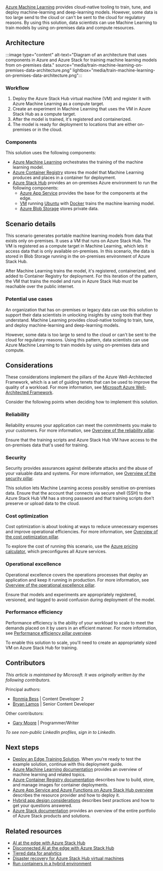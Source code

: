 [Azure Machine Learning](/azure/machine-learning/) provides cloud-native tooling to train, tune, and deploy machine-learning and deep-learning models. However, some data is too large send to the cloud or can't be sent to the cloud for regulatory reasons. By using this solution, data scientists can use Machine Learning to train models by using on-premises data and compute resources.

## Architecture

:::image type="content" alt-text="Diagram of an architecture that uses components in Azure and Azure Stack for training machine learning models from on-premises data." source="media/train-machine-learning-on-premises-data-architecture.png" lightbox="media/train-machine-learning-on-premises-data-architecture.png":::

<!-- *Download a [Visio file](https://arch-center.azureedge.net/train-machine-learning-on-premises-data.vsdx) of this architecture.* -->


### Workflow

1. Deploy the Azure Stack Hub virtual machine (VM) and register it with Azure Machine Learning as a compute target.
2. Create an experiment in Machine Learning that uses the VM in Azure Stack Hub as a compute target.
3. After the model is trained, it's registered and containerized.
4. The model is ready for deployment to locations that are either on-premises or in the cloud.


### Components

This solution uses the following components:

- [Azure Machine Learning](https://azure.microsoft.com/products/machine-learning) orchestrates the training of the machine learning model.
- [Azure Container Registry](https://azure.microsoft.com/products/container-registry) stores the model that Machine Learning produces and places in a container for deployment.
- [Azure Stack Hub](https://azure.microsoft.com/products/azure-stack/hub) provides an on-premises Azure environment to run the following components:
  - [Azure App Service](/azure-stack/operator/azure-stack-app-service-overview) provides the base for the components at the edge.
  - [VM](/products/virtual-machines/) running [Ubuntu](https://azure.microsoft.com/ubuntu) with [Docker](https://azure.microsoft.com/products/kubernetes-service/docker) trains the machine learning model.
  - [Azure Blob Storage](https://azure.microsoft.com/products/storage/blobs) stores private data.


## Scenario details

This scenario generates portable machine learning models from data that exists only on-premises. It uses a VM that runs on Azure Stack Hub. The VM is registered as a compute target in Machine Learning, which lets it access data that is only available on-premises. In this scenario, the data is stored in Blob Storage running in the on-premises environment of Azure Stack Hub.

After Machine Learning trains the model, it's registered, containerized, and added to Container Registry for deployment. For this iteration of the pattern, the VM that trains the model and runs in Azure Stack Hub must be reachable over the public internet.

### Potential use cases

An organization that has on-premises or legacy data can use this solution to support their data scientists in unlocking insights by using tools that they understand. Machine Learning provides cloud-native tooling to train, tune, and deploy machine-learning and deep-learning models.  

However, some data is too large to send to the cloud or can't be sent to the cloud for regulatory reasons. Using this pattern, data scientists can use Azure Machine Learning to train models by using on-premises data and compute.

## Considerations

These considerations implement the pillars of the Azure Well-Architected Framework, which is a set of guiding tenets that can be used to improve the quality of a workload. For more information, see [Microsoft Azure Well-Architected Framework](/azure/architecture/framework).

Consider the following points when deciding how to implement this solution.

### Reliability

Reliability ensures your application can meet the commitments you make to your customers. For more information, see [Overview of the reliability pillar](/azure/architecture/framework/resiliency/overview).

Ensure that the training scripts and Azure Stack Hub VM have access to the on-premises data that's used for training.

### Security

Security provides assurances against deliberate attacks and the abuse of your valuable data and systems. For more information, see [Overview of the security pillar](/azure/architecture/framework/security/overview).

This solution lets Machine Learning access possibly sensitive on-premises data. Ensure that the account that connects via secure shell (SSH) to the Azure Stack Hub VM has a strong password and that training scripts don't preserve or upload data to the cloud.

### Cost optimization

Cost optimization is about looking at ways to reduce unnecessary expenses and improve operational efficiencies. For more information, see [Overview of the cost optimization pillar](/azure/architecture/framework/cost/overview).

To explore the cost of running this scenario, use the [Azure pricing calculator](https://azure.microsoft.com/pricing/calculator), which preconfigures all Azure services.

### Operational excellence

Operational excellence covers the operations processes that deploy an application and keep it running in production. For more information, see [Overview of the operational excellence pillar](/azure/architecture/framework/devops/overview).

Ensure that models and experiments are appropriately registered, versioned, and tagged to avoid confusion during deployment of the model.

### Performance efficiency

Performance efficiency is the ability of your workload to scale to meet the demands placed on it by users in an efficient manner. For more information, see [Performance efficiency pillar overview](/azure/architecture/framework/scalability/overview).

To enable this solution to scale, you'll need to create an appropriately sized VM on Azure Stack Hub for training.

## Contributors

*This article is maintained by Microsoft. It was originally written by the following contributors.* 

Principal authors:

 - [Ronmia Bess](https://www.linkedin.com/in/ronmia-bess-8715625) | Content Developer 2
 - [Bryan Lamos](https://www.linkedin.com/in/bryanlamos) | Senior Content Developer

Other contributors:

 - [Gary Moore](https://www.linkedin.com/in/gwmoore) | Programmer/Writer

*To see non-public LinkedIn profiles, sign in to LinkedIn.*


## Next steps

- [Deploy an Edge Training Solution](https://github.com/Azure-Samples/azure-intelligent-edge-patterns/tree/master/edge-training). When you're ready to test the example solution, continue with this deployment guide.
- [Azure Machine Learning documentation](/azure/machine-learning) provides an overview of machine learning and related topics.
- [Azure Container Registry documentation](/azure/container-registry/) describes how to build, store, and manage images for container deployments.
- [Azure App Service and Azure Functions on Azure Stack Hub overview](/azure-stack/operator/azure-stack-app-service-overview) describes the resource provider and how to deploy it.
- [Hybrid app design considerations](/hybrid/app-solutions/overview-app-design-considerations) describes best practices and how to get your questions answered.
- [Azure Stack documentation](/azure-stack) provides an overview of the entire portfolio of Azure Stack products and solutions.


## Related resources

- [AI at the edge with Azure Stack Hub](../../solution-ideas/articles/ai-at-the-edge.yml)
- [Disconnected AI at the edge with Azure Stack Hub](../../solution-ideas/articles/ai-at-the-edge-disconnected.yml)
- [Tiered data for analytics](../../example-scenario/hybrid/hybrid-tiered-data-analytics.yml)
- [Disaster recovery for Azure Stack Hub virtual machines](../../hybrid/azure-stack-vm-disaster-recovery.yml)
- [Run containers in a hybrid environment](../../hybrid/hybrid-containers.yml)
